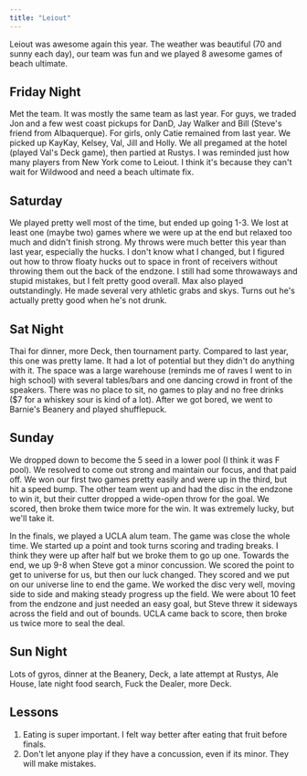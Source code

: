 ```yaml
---
title: "Leiout"
---
```


Leiout was awesome again this year. The weather was beautiful (70 and sunny each day), our team was fun and we played 8 awesome games of beach ultimate.

## Friday Night

Met the team. It was mostly the same team as last year. For guys, we traded Jon and a few west coast pickups for DanD, Jay Walker and Bill (Steve's friend from Albaquerque). For girls, only Catie remained from last year. We picked up KayKay, Kelsey, Val, Jill and Holly. We all pregamed at the hotel (played Val's Deck game), then partied at Rustys. I was reminded just how many players from New York come to Leiout. I think it's because they can't wait for Wildwood and need a beach ultimate fix. 

## Saturday

We played pretty well most of the time, but ended up going 1-3. We lost at least one (maybe two) games where we were up at the end but relaxed too much and didn't finish strong. My throws were much better this year than last year, especially the hucks. I don't know what I changed, but I figured out how to throw floaty hucks out to space in front of receivers without throwing them out the back of the endzone. I still had some throwaways and stupid mistakes, but I felt pretty good overall. Max also played outstandingly. He made several very athletic grabs and skys. Turns out he's actually pretty good when he's not drunk.

## Sat Night

Thai for dinner, more Deck, then tournament party. Compared to last year, this one was pretty lame. It had a lot of potential but they didn't do anything with it. The space was a large warehouse (reminds me of raves I went to in high school) with several tables/bars and one dancing crowd in front of the speakers. There was no place to sit, no games to play and no free drinks ($7 for a whiskey sour is kind of a lot). After we got bored, we went to Barnie's Beanery and played shufflepuck.

## Sunday

We dropped down to become the 5 seed in a lower pool (I think it was F pool). We resolved to come out strong and maintain our focus, and that paid off. We won our first two games pretty easily and were up in the third, but hit a speed bump. The other team went up and had the disc in the endzone to win it, but their cutter dropped a wide-open throw for the goal. We scored, then broke them twice more for the win. It was extremely lucky, but we'll take it. 

In the finals, we played a UCLA alum team. The game was close the whole time. We started up a point and took turns scoring and trading breaks. I think they were up after half but we broke them to go up one. Towards the end, we up 9-8 when Steve got a minor concussion. We scored the point to get to universe for us, but then our luck changed. They scored and we put on our universe line to end the game. We worked the disc very well, moving side to side and making steady progress up the field. We were about 10 feet from the endzone and just needed an easy goal, but Steve threw it sideways across the field and out of bounds. UCLA came back to score, then broke us twice more to seal the deal.

## Sun Night

Lots of gyros, dinner at the Beanery, Deck, a late attempt at Rustys, Ale House, late night food search, Fuck the Dealer, more Deck.

## Lessons

1. Eating is super important. I felt way better after eating that fruit before finals.
1. Don't let anyone play if they have a concussion, even if its minor. They will make mistakes.
